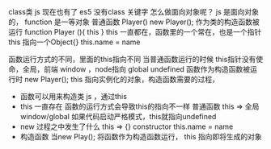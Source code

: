class类 js 现在也有了
es5 没有class  关键字   怎么做面向对象呢？
js 是面向对象的， function 是一等对象
普通函数 Player()
new Player(); 作为类的构造函数被运行
function Player (){ this }
this 一直都在，函数里的一个常在，也是一个指针
this 指向一个Object{}  this.name = name

函数运行方式的不同，里面的this指向不同
当普通函数运行的时候  this指针没有使命，全局，前端 window ，node指向 global  undefined
函数作为构造函数被运行时  new Player();
this 指向实例化的对象，构造函数需要的过程，

- 函数可以用来构造类  js ，通过this
- this 一直存在
  函数的运行方式会导致this的指向不一样
  普通函数 this  =>  全局 window/global
  如果代码启动严格模式，this就指向undefined  
- new 过程之中发生了什么
this => {} constructor
this.name = name 
- 构造函数
当new Play(); 将函数作为构造函数运行，
this 指向即将生成的对象